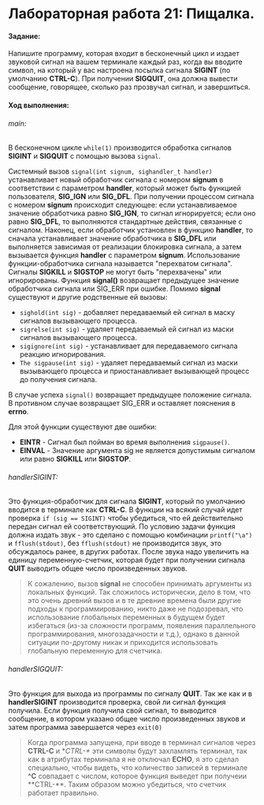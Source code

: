 # Лабораторная работа 21: Пищалка.
#### Задание:
Напишите программу, которая входит в бесконечный цикл и издает звуковой сигнал на вашем терминале каждый раз, когда вы вводите символ, на который у вас настроена посылка сигнала **SIGINT** (по умолчанию **CTRL-C**). При получении **SIGQUIT**, она должна вывести сообщение, говорящее, сколько раз прозвучал сигнал, и завершиться.

#### Ход выполнения:

###### main:
В бесконечном цикле ```while(1)``` производится обработка сигналов **SIGINT** и **SIGQUIT** с помощью вызова ```signal```.

Системный вызов ```signal(int signum, sighandler_t handler)``` устанавливает новый обработчик сигнала с номером **signum** в соответствии с параметром **handler**, который может быть функцией пользователя, **SIG_IGN** или **SIG_DFL**. При получении процессом сигнала с номером **signum** происходит следующее: если устанавливаемое значение обработчика равно **SIG_IGN**, то сигнал игнорируется; если оно равно **SIG_DFL**, то выполняются стандартные действия, связанные с сигналом. Наконец, если обработчик установлен в функцию **handler**, то сначала устанавливает значение обработчика в **SIG_DFL** или выполняется зависимая от реализации блокировка сигнала, а затем вызывается функция **handler** с параметром **signum**.
Использование функции-обработчика сигнала называется "перехватом сигнала". Сигналы **SIGKILL** и **SIGSTOP** не могут быть "перехвачены" или игнорированы. Функция **signal()** возвращает предыдущее значение обработчика сигнала или SIG_ERR при ошибке. Помимо **signal** существуют и другие родственные ей вызовы:
* ```sighold(int sig)``` - добавляет передаваемый ей сигнал в маску сигналов вызывающего процесса.
* ```sigrelse(int sig)``` - удаляет передаваемый ей сигнал из маски сигналов вызывающего процесса.
* ```sigignore(int sig)``` - устанавливает для передаваемого сигнала реакцию игнорирования.
* ```The sigpause(int sig)``` - удаляет передаваемый сигнал из маски вызывающего процесса и приостанавливает вызывающей процесс до получения сигнала.

В случае успеха ```signal()``` возвращает предыдущее положение сигнала. В противном случае возвращает SIG_ERR и оставляет пояснения в **errno**.

Для этой функции существуют две ошибки:
* **EINTR** - Сигнал был пойман во время выполнения ``sigpause()``.
* **EINVAL** - Значение аргумента sig не является допустимым сигналом или равно **SIGKILL** или **SIGSTOP**.

###### handlerSIGINT:
Это функция-обработчик для сигнала **SIGINT**, который по умолчанию вводится в терминале как **CTRL-C**. В функции на всякий случай идет проверка ```if (sig == SIGINT)``` чтобы убедиться, что ей действительно передан сигнал ей соответствующий. По условию задачи функция должна издать звук - это сделано с помощью комбинации ```printf("\a")``` и ```fflush(stdout)```, без ```fflush(stdout)``` не производится звук, это обсуждалось ранее, в других работах. После звука надо увеличить на единицу переменную-счетчик, которая будет при получении сигнала **QUIT** выводить общее число произведенных звуков.

> К сожалению, вызов **signal** не способен принимать аргументы из локальных функций. Так сложилось исторически, дело в том, что это очень древний вызов и в те древние времена были другие подходы к программированию, никто даже не подозревал, что использование глобальных переменных в будущем будет избегаться (из-за сложности программ, появления параллельного программирования, многозадачности и т.д.), однако в данной ситуации по-другому никак и приходится использовать глобальную переменную для счетчика.

###### handlerSIGQUIT:
Это функция для выхода из программы по сигналу **QUIT**. Так же как и в **handlerSIGINT** производится проверка, свой ли сигнал функция получила. Если функция получила свой сигнал, то выводится сообщение, в котором указано общее число произведенных звуков и затем программа завершается через ```exit(0)```

> Когда программа запущена, при вводе в терминал сигналов через **CTRL-C** и **CTRL-\** эти символы будут захламлять терминал, так как в атрибутах терминала я не отключал **ECHO**, я это сделал специально, чтобы видеть, что количество записей в терминале **^C** совпадает с числом, которое функция выведет при получеии **CTRL-\**. Таким образом можно убедиться, что счетчик работает правильно.
